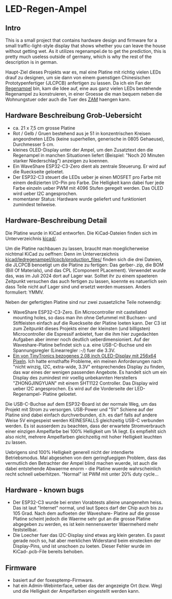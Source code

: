 
# LED-Regen-Ampel

## Intro

This is a small project that contains hardware design and
firmware for a small traffic-light-style display that shows
whether you can leave the house without getting wet. As it
utilizes regenampel.de to get the prediction, this is pretty
much useless outside of germany, which is why the rest of
the description is in german.

Haupt-Ziel dieses Projekts war es, mal eine Platine mit
richtig vielen LEDs drauf zu designen, um sie dann von einem
guenstigen Chinesischen Prototypenfertiger (JLCPCB) anfertigen
zu lassen.
Da ich ein Fan der [Regenampel](https://regenampel.de)
bin, kam die Idee auf, eine aus ganz vielen LEDs bestehende
Regenampel zu konstruieren, in einer Groesse die man bequem
neben die Wohnungstuer oder auch die Tuer des [ZAM](https://zam.haus)
haengen kann.


## Hardware Beschreibung Grob-Uebersicht

* ca. 21 x 7,5 cm grosse Platine
* Rot / Gelb / Gruen bestehend aus je 51 in konzentrischen Kreisen
  angeordneten LEDs (keine superhellen, generische in 0805 Gehaeuse),
  Durchmesser 5 cm.
* kleines OLED-Display unter der Ampel, um den Zusatztext den die
  Regenampel in manchen Situationen liefert (Beispiel: "Noch 20 Minuten
  starker Niederschlag") anzeigen zu koennen.
* Ein WaveShare ESP32-C3-Zero dient als zentrale Steuerung. Er wird
  auf die Rueckseite geloetet.
* Der ESP32-C3 steuert die LEDs ueber je einen MOSFET pro Farbe
  mit einem dedizierten I/O-Pin pro Farbe. Die Helligkeit kann dabei
  fuer jede Farbe einzeln ueber PWM mit 4096 Stufen geregelt werden.
  Das OLED wird ueber I2C angesprochen.
* momentaner Status: Hardware wurde geliefert und funktioniert zumindest
  teilweise.


## Hardware-Beschreibung Detail

Die Platine wurde in KiCad entworfen.
Die KiCad-Dateien finden sich im Unterverzeichnis [kicad/](kicad/).

Um die Platine nachbauen zu lassen, braucht man moeglicherweise
nichtmal KiCad zu oeffnen: Denn im Unterverzeichnis
[kicad/ledregenampel/jlcpcb/production_files/](kicad/ledregenampel/jlcpcb/production_files/)
finden sich die drei Dateien, die JLCPCB benoetigt um die Platine
zu fertigen: Das gerber-.zip, die BOM (Bill Of Materials), und das
CPL (Component PLacement). Verwendet wurde das, was im Juli 2024
dort auf Lager war. Solltet ihr zu einem spaeteren Zeitpunkt versuchen
das auch fertigen zu lassen, koennte es natuerlich sein dass Teile
nicht auf Lager sind und ersetzt werden muessen. Anders formuliert: YMMV.

Neben der gefertigten Platine sind nur zwei zusaetzliche Teile
notwendig:

* WaveShare ESP32-C3-Zero. Ein Microcontroller mit castellated mounting
  holes, so dass man ihn ohne Gefummel mit Buchsen- und Stiftleisten
  einfach auf die Rueckseite der Platine loeten kann. Der C3 ist zum
  Zeitpunkt dieses Projekts einer der kleinsten (und billigsten)
  Microcontroller die Espressif anbietet, fuer die ihm hier zugedachten
  Aufgaben aber immer noch deutlich ueberdimensioniert. Auf der
  Waveshare-Platine befindet sich u.a. eine USB-C-Buchse und ein
  Spannungsregler (Linearregler :-/) fuer die 3.3V.
* [Ein von TinyTronics bezogenes 2.08 inch OLED-Display mit 256x64 Pixeln](https://www.tinytronics.nl/en/displays/oled/2.08-inch-oled-display-256*64-pixels-white-i2c). Ich hatte
  ernsthafte Probleme, ein meinen Anforderungen nach "nicht winzig, I2C,
  extra-wide, 3.3V" entsprechendes Display zu finden, das war eines der
  wenigen passenden Angebote. Es handelt sich um ein Display
  des zumindest mir voellig unbekannten Herstellers "ZHONGJINGYUAN"
  mit einem SHT1122 Controller. Das Display wird ueber I2C
  angesprochen. Es wird auf die Vorderseite der LED-Regenampel-
  Platine geloetet.

Die USB-C-Buchse auf dem ESP32-Board ist der normale Weg, um
das Projekt mit Strom zu versorgen. USB-Power und "5V" Schiene
auf der Platine sind dabei einfach durchverbunden, d.h. es darf
falls auf andere Weise 5V eingespeist werden KEINESFALLS
gleichzeitig USB-C verbunden werden. Es ist ausserdem zu
beachten, dass der erwartete Stromverbrauch einer einzigen
Ampelfarbe bei 100% Helligkeit um 1A liegt. Es empfiehlt sich
also nicht, mehrere Ampelfarben gleichzeitig mit hoher
Helligkeit leuchten zu lassen.

Uebrigens sind 100% Helligkeit generell nicht der intendierte
Betriebsmodus. Mal abgesehen von dem geringfuegigen Problem,
dass das vermutlich den Betrachter der Ampel blind machen
wuerde, ist auch die dabei entstehende Abwaerme enorm -
die Platine wuerde wahrscheinlich recht schnell ueberhitzen.
"Normal" ist PWM mit unter 20% duty cycle...


## Hardware - known bugs

* Der ESP32-C3 wurde bei ersten Vorabtests alleine unangenehm
  heiss. Das ist laut "Internet" normal, und laut Specs darf
  der Chip auch bis zu 105 Grad. Nach dem aufloeten der Waveshare-
  Platine auf die grosse Platine scheint jedoch die
  Waerme sehr gut an die grosse Platine abgegeben zu werden,
  es ist kein nennenswerter Waermeherd mehr feststellbar.
* Die Loecher fuer das I2C-Display sind etwas arg klein geraten.
  Es passt gerade noch so, hat aber merklichen Widerstand beim
  einstecken der Display-Pins, und ist unschoen zu loeten.
  Dieser Fehler wurde im KiCad-.pcb-File bereits behoben.


## Firmware

* basiert auf der foxesptemp-Firmware.
* hat ein Admin-Webinterface, ueber das der angezeigte Ort (bzw. Weg)
  und die Helligkeit der Ampelfarben eingestellt werden kann.


